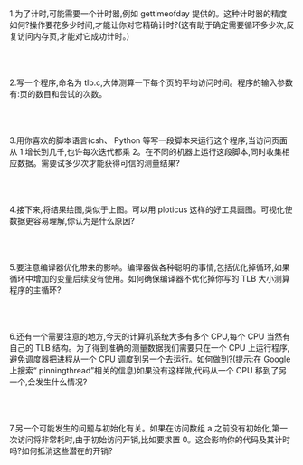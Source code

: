 <br/>
<br/>

1.为了计时,可能需要一个计时器,例如 gettimeofday 提供的。这种计时器的精度如何?操作要花多少时间,才能让你对它精确计时?(这有助于确定需要循环多少次,反复访问内存页,才能对它成功计时。)

<br/>
<br/>

2.写一个程序,命名为 tlb.c,大体测算一下每个页的平均访问时间。程序的输入参数有:页的数目和尝试的次数。

<br/>
<br/>

3.用你喜欢的脚本语言(csh、 Python 等写一段脚本来运行这个程序,当访问页面从 1 增长到几千,也许每次迭代都乘 2。在不同的机器上运行这段脚本,同时收集相应数据。需要试多少次才能获得可信的测量结果?

<br/>
<br/>

4.接下来,将结果绘图,类似于上图。可以用 ploticus 这样的好工具画图。可视化使数据更容易理解,你认为是什么原因?

<br/>
<br/>

5.要注意编译器优化带来的影响。编译器做各种聪明的事情,包括优化掉循环,如果循环中增加的变量后续没有使用。如何确保编译器不优化掉你写的 TLB 大小测算程序的主循环?

<br/>
<br/>

6.还有一个需要注意的地方,今天的计算机系统大多有多个 CPU,每个 CPU 当然有自己的 TLB 结构。为了得到准确的测量数据我们需要只在一个 CPU 上运行程序,避免调度器把进程从一个 CPU 调度到另一个去运行。如何做到?(提示:在 Google 上搜索“ pinningthread”相关的信息)如果没有这样做,代码从一个 CPU 移到了另一个,会发生什么情况?

<br/>
<br/>

7.另一个可能发生的问题与初始化有关。如果在访问数组 a 之前没有初始化,第一次访问将非常耗时,由于初始访问开销,比如要求置 0。这会影响你的代码及其计时吗?如何抵消这些潜在的开销?